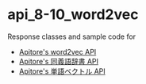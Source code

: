 # api_8-10_word2vec
Response classes and sample code for
- [Apitore's word2vec API](https://apitore.com/store/apis/details?id=8)
- [Apitore's 同義語辞書 API](https://apitore.com/store/apis/details?id=9)
- [Apitore's 単語ベクトル API](https://apitore.com/store/apis/details?id=10)
